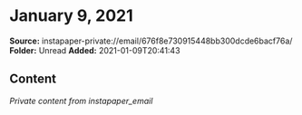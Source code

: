 # January 9, 2021

**Source:** instapaper-private://email/676f8e730915448bb300dcde6bacf76a/
**Folder:** Unread
**Added:** 2021-01-09T20:41:43




## Content
*Private content from instapaper_email*
